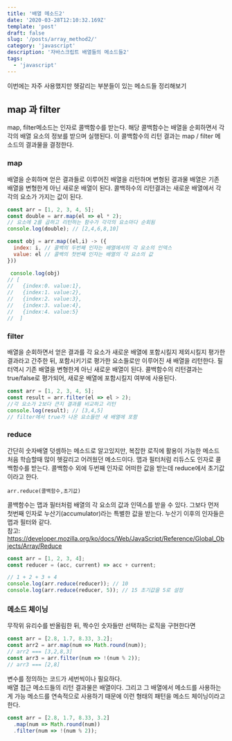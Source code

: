 ```yaml
---
title: '배열 메소드2'
date: '2020-03-28T12:10:32.169Z'
template: 'post'
draft: false
slug: '/posts/array_method2/'
category: 'javascript'
description: '자바스크립트 배열들의 메소드들2'
tags:
  - 'javascript'
---
```


이번에는 자주 사용했지만 헷갈리는 부분들이 있는 메소드들 정리해보기

## map 과 filter

map, filter메소드는 인자로 콜백함수를 받는다. 해당 콜백함수는 배열을 순회하면서 각각의 배열 요소의 정보를 받으며 실행된다. 이 콜백함수의 리턴 결과는 map / filter 메소드의 결과물을 결정한다.

### map

배열을 순회하며 얻은 결과들로 이루어진 배열을 리턴하며 변형된 결과물 배열은 기존 배열을 변형한게 아닌 새로운 배열이 된다. 콜백하수의 리턴결과는 새로운 배열에서 각각의 요소가 가지는 값이 된다.

```js
const arr = [1, 2, 3, 4, 5];
const double = arr.map(el => el * 2);
// 요소에 2를 곱하고 리턴하는 함수가 각각의 요소마다 순회됨
console.log(double); // [2,4,6,8,10]

const obj = arr.map((el,i) -> ({
  index: i, // 콜백의 두번째 인자는 배열에서의 각 요소의 인덱스
  value: el // 콜백의 첫번째 인자는 배열의 각 요소의 값
}))

 console.log(obj)
// [
//   {index:0. value:1},
//   {index:1. value:2},
//   {index:2. value:3},
//   {index:3. value:4},
//   {index:4. value:5}
//  ]
```

### filter

배열을 순회하면서 얻은 결과를 각 요소가 새로운 배열에 포함시킬지 제외시킬지 평가한 결과라고 간주한 뒤, 포함시키기로 평가한 요소들로만 이루어진 새 배열을 리턴한다.
필터역시 기존 배열을 변형한게 아닌 새로운 배열이 된다. 콜백함수의 리턴결과는 true/false로 평가되어, 새로운 배열에 포함시킬지 여부에 사용된다.

```js
const arr = [1, 2, 3, 4, 5];
const result = arr.filter(el => el > 2);
//각 요소가 2보다 큰지 결과를 비교하고 리턴
console.log(result); // [3,4,5]
// filter에서 true가 나온 요소들만 새 배열에 포함
```

### reduce

간단히 숫자배열 덧셈하는 메소드로 알고있지만, 복잡한 로직에 활용이 가능한 메소드 처음 학습할때 많이 헷갈리고 어려웠던 메소드이다.
맵과 필터처럼 리듀스도 인자로 콜백함수를 받는다.
콜백함수 외에 두번째 인자로 어떠한 값을 받는데 reduce에서 초기값이라고 한다.

```
arr.reduce(콜백함수,초기값)
```

콜백함수는 맵과 필터처럼 배열의 각 요소의 값과 인덱스를 받을 수 있다. 그보다 먼저 첫번째 인자로 누산기(accumulator)라는 특별한 값을 받는다. 누산기 이후의 인자들은 맵과 필터와 같다.  
참고: https://developer.mozilla.org/ko/docs/Web/JavaScript/Reference/Global_Objects/Array/Reduce

```js
const arr = [1, 2, 3, 4];
const reducer = (acc, current) => acc + current;

// 1 + 2 + 3 + 4
console.log(arr.reduce(reducer)); // 10
console.log(arr.reduce(reducer, 5)); // 15 초기값을 5로 설정
```

### 메소드 체이닝

무작위 유리수를 반올림한 뒤, 짝수인 숫자들만 선택하는 로직을 구현한다면

```js
const arr = [2.8, 1.7, 8.33, 3.2];
const arr2 = arr.map(num => Math.round(num));
// arr2 === [3,2,8,3]
const arr3 = arr.filter(num => !(num % 2));
// arr3 === [2,8]
```

변수를 정의하는 코드가 세번씩이나 필요하다.  
배열 접근 메소드들의 리턴 결과물은 배열이다. 그리고 그 배열에서 메소드를 사용하는게 가능 메소드를 연속적으로 사용하기 때문에 이런 형태의 패턴을 메소드 체이닝이라고 한다.

```js
const arr = [2.8, 1.7, 8.33, 3.2]
  .map(num => Math.round(num))
  .filter(num => !(num % 2));
```
